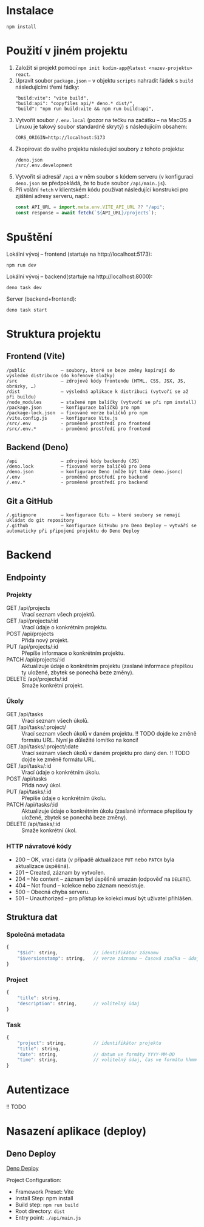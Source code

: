 # Instalace

```shell
npm install
```

# Použití v jiném projektu

1. Založit si projekt pomocí `npm init kodim-app@latest <nazev-projektu> react`.
1. Upravit soubor `package.json` – v objektu `scripts` nahradit řádek s `build` následujícími třemi řádky:
    ```
    "build:vite": "vite build",
    "build:api": "copyfiles api/* deno.* dist/",
    "build": "npm run build:vite && npm run build:api",
    ```
1. Vytvořit soubor `/.env.local` (pozor na tečku na začátku – na MacOS a Linuxu je takový soubor standardně skrytý) s následujícím obsahem:
    ```shell
    CORS_ORIGIN=http://localhost:5173
    ```
1. Zkopírovat do svého projektu následující soubory z tohoto projektu:
    ```
    /deno.json
    /src/.env.development
    ```
1. Vytvořit si adresář `/api` a v něm soubor s kódem serveru (v konfiguraci `deno.json` se předpokládá, že to bude soubor `/api/main.js`).
1. Při volání `fetch` v klientském kódu používat následující konstrukci pro zjištění adresy serveru, např.:
    ```javascript
    const API_URL = import.meta.env.VITE_API_URL ?? "/api";
    const response = await fetch(`${API_URL}/projects`);
    ```

# Spuštění

Lokální vývoj – frontend (startuje na http://localhost:5173):
```shell
npm run dev
```

Lokální vývoj – backend(startuje na http://localhost:8000):
```shell
deno task dev
```

Server (backend+frontend):
```shell
deno task start
```


# Struktura projektu

## Frontend (Vite)

```
/public             – soubory, které se beze změny kopírují do výsledné distribuce (do kořenové složky)
/src                – zdrojové kódy frontendu (HTML, CSS, JSX, JS, obrázky, …)
/dist               – výsledná aplikace k distribuci (vytvoří se až při buildu)
/node_modules       – stažené npm balíčky (vytvoří se při npm install)
/package.json       – konfigurace balíčků pro npm
/package-lock.json  – fixované verze balíčků pro npm
/vite.config.js     – konfigurace Vite.js
/src/.env           - proměnné prostředí pro frontend
/src/.env.*         - proměnné prostředí pro frontend
```

## Backend (Deno)

```
/api                – zdrojové kódy backendu (JS)
/deno.lock          – fixované verze balíčků pro Deno
/deno.json          – konfigurace Deno (může být také deno.jsonc)
/.env               - proměnné prostředí pro backend
/.env.*             - proměnné prostředí pro backend
```

## Git a GitHub
```
/.gitignore         – konfigurace Gitu – které soubory se nemají ukládat do git repository
/.github            – konfigurace GitHubu pro Deno Deploy – vytváří se automaticky při připojení projektu do Deno Deploy
```

# Backend

## Endpointy

### Projekty

<dl>
    <dt>GET /api/projects</dt>
    <dd>Vrací seznam všech projektů.</dd>
    <dt>GET /api/projects/:id</dt>
    <dd>Vrací údaje o konkrétním projektu.</dd>
    <dt>POST /api/projects</dt>
    <dd>Přidá nový projekt.</dd>
    <dt>PUT /api/projects/:id</dt>
    <dd>Přepíše informace o konkrétním projektu.</dd>
    <dt>PATCH /api/projects/:id</dt>
    <dd>Aktualizuje údaje o konkrétním projektu (zaslané informace přepíšou ty uložené, zbytek se ponechá beze změny).</dd>
    <dt>DELETE /api/projects/:id</dt>
    <dd>Smaže konkrétní projekt.</dd>
</dl>

### Úkoly

<dl>
    <dt>GET /api/tasks</dt>
    <dd>Vrací seznam všech úkolů.</dd>
    <dt>GET /api/tasks/:project/</dt>
    <dd>Vrací seznam všech úkolů v daném projektu. ‼ TODO dojde ke změně formátu URL. Nyní je důležité lomítko na konci!</dd>
    <dt>GET /api/tasks/:project/:date</dt>
    <dd>Vrací seznam všech úkolů v daném projektu pro daný den. ‼ TODO dojde ke změně formátu URL.</dd>
    <dt>GET /api/tasks/:id</dt>
    <dd>Vrací údaje o konkrétním úkolu.</dd>
    <dt>POST /api/tasks</dt>
    <dd>Přidá nový úkol.</dd>
    <dt>PUT /api/tasks/:id</dt>
    <dd>Přepíše údaje o konkrétním úkolu.</dd>
    <dt>PATCH /api/tasks/:id</dt>
    <dd>Aktualizuje údaje o konkrétním úkolu (zaslané informace přepíšou ty uložené, zbytek se ponechá beze změny).</dd>
    <dt>DELETE /api/tasks/:id</dt>
    <dd>Smaže konkrétní úkol.</dd>
</dl>

### HTTP návratové kódy
* 200 – OK, vrací data (v případě aktualizace `PUT` nebo `PATCH` byla aktualizace úspěšná).
* 201 – Created, záznam by vytvořen.
* 204 – No content – záznam byl úspěšně smazán (odpověď na `DELETE`).
* 404 – Not found – kolekce nebo záznam neexistuje.
* 500 – Obecná chyba serveru.
* 501 – Unauthorized – pro přístup ke kolekci musí být uživatel přihlášen.

## Struktura dat

### Společná metadata

```js
{
    "$$id": string,             // identifikátor záznamu
    "$$versionstamp": string,   // verze záznamu – časová značka – údaj, kdy byl záznam vytvořen nebo naposledy změněn
}
```


### Project

```js
{
    "title": string,
    "description": string,      // volitelný údaj
}
```

### Task

```js
{
    "project": string,          // identifikátor projektu
    "title": string,
    "date": string,             // datum ve formáty YYYY-MM-DD
    "time": string,             // volitelný údaj, čas ve formátu hhmm
}
```

# Autentizace
‼ TODO

# Nasazení aplikace (deploy)

## Deno Deploy

[Deno Deploy](https://deno.com/deploy)

Project Configuration:
* Framework Preset: Vite
* Install Step: npm install
* Build step: `npm run build`
* Root directory: `dist`
* Entry point: `./api/main.js`